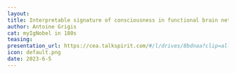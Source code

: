 ```yaml
---
layout:
title: Interpretable signature of consciousness in functional brain network activity
author: Antoine Grigis
cat: myIgNobel in 180s
teasing: 
presentation_url: https://cea.talkspirit.com/#/l/drives/8bdnaa?clip=all&type=drive
icon: default.png
date: 2023-6-5
---
```

